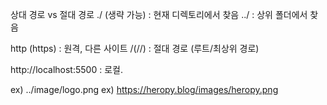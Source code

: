 상대 경로 vs 절대 경로
./ (생략 가능) : 현재 디렉토리에서 찾음
../ : 상위 폴더에서 찾음

http (https) : 원격, 다른 사이트
/(//) : 절대 경로 (루트/최상위 경로)

http://localhost:5500 : 로컬.

ex) ../image/logo.png
ex) https://heropy.blog/images/heropy.png